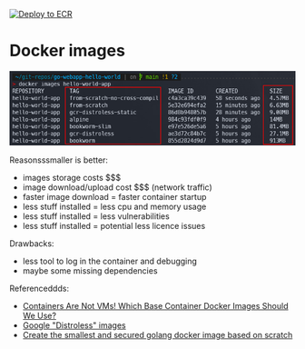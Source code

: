 [![Deploy to ECR](https://github.com/tbriot/go-webapp-hello-world/actions/workflows/gh_worflow.yml/badge.svg?branch=main)](https://github.com/tbriot/go-webapp-hello-world/actions/workflows/gh_worflow.yml)

# Docker images
![docker image size screenshot](./images/docker-image-size-comparison.png)

Reasonsssmaller is better:
- images storage costs $$$
- image download/upload cost $$$ (network traffic)
- faster image download = faster container startup
- less stuff installed = less cpu and memory usage
- less stuff installed = less vulnerabilities
- less stuff installed = potential less licence issues

Drawbacks:
- less tool to log in the container and debugging
- maybe some missing dependencies

Referenceddds:
- [Containers Are Not VMs! Which Base Container Docker Images Should We Use?](https://www.youtube.com/watch?v=82ZCJw9poxM)
- [Google "Distroless" images](https://github.com/GoogleContainerTools/distroless)
- [Create the smallest and secured golang docker image based on scratch](https://chemidy.medium.com/create-the-smallest-and-secured-golang-docker-image-based-on-scratch-4752223b7324)
